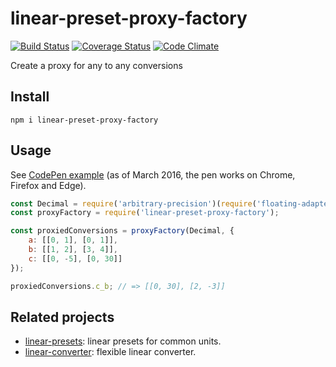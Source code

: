 # linear-preset-proxy-factory

[![Build Status](https://travis-ci.org/javiercejudo/linear-preset-proxy-factory.svg)](https://travis-ci.org/javiercejudo/linear-preset-proxy-factory)
[![Coverage Status](https://coveralls.io/repos/github/javiercejudo/linear-preset-proxy-factory/badge.svg?branch=master)](https://coveralls.io/github/javiercejudo/linear-preset-proxy-factory?branch=master)
[![Code Climate](https://codeclimate.com/github/javiercejudo/linear-preset-proxy-factory/badges/gpa.svg)](https://codeclimate.com/github/javiercejudo/linear-preset-proxy-factory)

Create a proxy for any to any conversions

## Install

    npm i linear-preset-proxy-factory

## Usage

See [CodePen example](https://codepen.io/javiercejudo/pen/MyJxgm?editors=1012)
(as of March 2016, the pen works on Chrome, Firefox and Edge).

```js
const Decimal = require('arbitrary-precision')(require('floating-adapter'));
const proxyFactory = require('linear-preset-proxy-factory');

const proxiedConversions = proxyFactory(Decimal, {
    a: [[0, 1], [0, 1]],
    b: [[1, 2], [3, 4]],
    c: [[0, -5], [0, 30]]
});

proxiedConversions.c_b; // => [[0, 30], [2, -3]]
```

## Related projects

- [linear-presets](https://github.com/javiercejudo/linear-presets): linear presets for common units.
- [linear-converter](https://github.com/javiercejudo/linear-converter): flexible linear converter.
